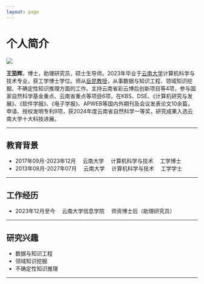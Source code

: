 ```yaml
---
layout: page
---
```


# 个人简介

<img src="https://bambooplus0o0.github.io/images/ICE.jpg" class="floatpic">

<!-- Here is **Jiahui Wang (王笳辉)**.<br>

I am an assistant professor at [School of Information Science](http://www.ise.ynu.edu.cn/), [Yunnan University](https://www.ynu.edu.cn/). I received my Ph.D. degree in Computer Science and Technology from the [School of Information Science](http://www.ise.ynu.edu.cn/), [Yunnan University](https://www.ynu.edu.cn/) in December 2023, working on domain knowledge mining and uncertain knowledge reasoning, supervised by [Prof. Kun Yue](http://www.ise.ynu.edu.cn/teacher/32). 


If you are interested in any aspect of me, I am always open to discussions and collaborations. Feel free to reach out to me at — **wjh@ynu.edu.cn** -->

**王笳辉**，博士，助理研究员，硕士生导师。2023年毕业于[云南大学](https://www.ynu.edu.cn/)计算机科学与技术专业，获工学博士学位。师从[岳昆教授](http://www.ise.ynu.edu.cn/teacher/32)，从事数据与知识工程、领域知识挖掘、不确定性知识推理方面的工作。主持云南省彩云博后创新项目等4项，参与国家自然科学基金重点、云南省重点等项目6项，在KBS、DSE、《计算机研究与发展》、《软件学报》、《电子学报》、APWEB等国内外期刊及会议发表论文10余篇，申请、授权发明专利9项，获2024年度云南省自然科学一等奖，研究成果入选云南大学十大科技进展。

---

## 教育背景

- 2017年09月-2023年12月&ensp; &ensp;云南大学&ensp; &ensp;计算机科学与技术&ensp; &ensp;工学博士
- 2013年08月-2027年07月&ensp; &ensp;云南大学&ensp; &ensp;计算机科学与技术&ensp; &ensp;工学学士

---

## 工作经历

- 2023年12月至今&ensp; &ensp;云南大学信息学院&ensp; &ensp;师资博士后（助理研究员）

---

## 研究兴趣

- 数据与知识工程
- 领域知识挖掘
- 不确定性知识推理

---



<!-- ---

 ## Education

- 2013 - 2017 Yunnan University Computer Science and Technology PH.D

- 2017 - 2023 Yunnan University Computer Science and Technology PH.D --> 



<!-- ---

## Research Interests

- Data and Knowledge Engineering
- Domain Knowledge Mining
- Uncertain Knowledge Reasoning

--- -->

<!-- ## News and Updates

- **May 2025**：Delighted to be selected as a winner of the 2025 Cambridge-CSC Scholarship!
- **June 2024**：Very excited to be selected as [KDD UC Scholar](https://kdd2024.kdd.org/undergraduate-consortium/). See you in Spain!
- **April 2024：**Our work *BLEGuard* has been accepted to [MobiSys 2024](https://www.sigmobile.org/mobisys/2024/) as a poster paper. See you in Japan!
- **March 2024：**Happy to receive a MPhil offer from Department of Engineering at Cambridge!
- **Dec 2023：**Very excited to be selected as [AAAI UC Scholar](https://aaai.org/aaai-conference/undergraduate-consortium-program/). See you in Canada!

<br>

<blockquote class="twitter-tweet"><p lang="en" dir="ltr">Thrilled to be an AAAI-UC Scholar at <a href="https://twitter.com/hashtag/AAAI24?src=hash&amp;ref_src=twsrc%5Etfw">#AAAI24</a>, thanks to <a href="https://twitter.com/hashtag/AAAI?src=hash&amp;ref_src=twsrc%5Etfw">#AAAI</a> &amp; <a href="https://twitter.com/hashtag/GoogleExploreCSR?src=hash&amp;ref_src=twsrc%5Etfw">#GoogleExploreCSR</a> for the sponsorship. Grateful for the knowledge gained and new friendships formed.<br><br>Wonderful trip in Vancouver. Looking forward to staying connected with all.<a href="https://twitter.com/hashtag/AAAI24?src=hash&amp;ref_src=twsrc%5Etfw">#AAAI24</a> <a href="https://twitter.com/hashtag/Vancouver?src=hash&amp;ref_src=twsrc%5Etfw">#Vancouver</a> <a href="https://twitter.com/hashtag/GoogleExploreCSR?src=hash&amp;ref_src=twsrc%5Etfw">#GoogleExploreCSR</a> <a href="https://t.co/wUQUp8XlSM">pic.twitter.com/wUQUp8XlSM</a></p>&mdash; Hanlin CAI (seeking a PhD position 2025) (@lancecai2002) <a href="https://twitter.com/lancecai2002/status/1762210025173344260?ref_src=twsrc%5Etfw">February 26, 2024</a></blockquote> <script async src="https://platform.twitter.com/widgets.js" charset="utf-8"></script> -->

